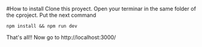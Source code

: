 #How to install
Clone this proyect.
Open your terminar in the same folder of the cproject.
Put the next command
```
npm install && npm run dev
```
That's all!! Now go to http://localhost:3000/
